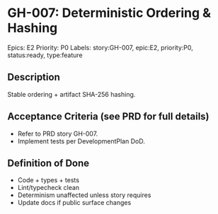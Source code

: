 # GH-007: Deterministic Ordering & Hashing

Epics: E2
Priority: P0
Labels: story:GH-007, epic:E2, priority:P0, status:ready, type:feature

## Description
Stable ordering + artifact SHA-256 hashing.

## Acceptance Criteria (see PRD for full details)
- Refer to PRD story GH-007.
- Implement tests per DevelopmentPlan DoD.

## Definition of Done
- Code + types + tests
- Lint/typecheck clean
- Determinism unaffected unless story requires
- Update docs if public surface changes
